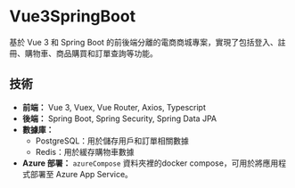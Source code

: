 # Vue3SpringBoot
基於 Vue 3 和 Spring Boot 的前後端分離的電商商城專案，實現了包括登入、註冊、購物車、商品購買和訂單查詢等功能。

## 技術

- **前端：** Vue 3, Vuex, Vue Router, Axios, Typescript
- **後端：** Spring Boot, Spring Security, Spring Data JPA
- **數據庫：**
  - PostgreSQL：用於儲存用戶和訂單相關數據
  - Redis：用於緩存購物車數據
- **Azure 部署：** `azureCompose` 資料夾裡的docker compose，可用於將應用程式部署至 Azure App Service。


